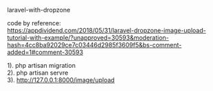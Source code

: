 <p>laravel-with-dropzone</p>
<p>code by reference:<br>
<a href="https://appdividend.com/2018/05/31/laravel-dropzone-image-upload-tutorial-with-example/?unapproved=30593&amp;moderation-hash=4cc8ba92029ce7c03446d2985f3609f5&amp;bs-comment-added=1#comment-30593">https://appdividend.com/2018/05/31/laravel-dropzone-image-upload-tutorial-with-example/?unapproved=30593&amp;moderation-hash=4cc8ba92029ce7c03446d2985f3609f5&amp;bs-comment-added=1#comment-30593</a></p>
<p>1). php artisan migration<br>
2). php artisan servre<br>
3). <a href="http://127.0.0.1:8000/image/upload">http://127.0.0.1:8000/image/upload</a></p>
